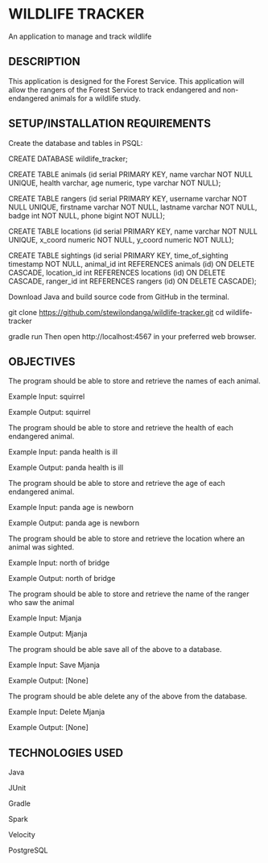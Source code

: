 # WILDLIFE TRACKER
An application to manage and track wildlife

## DESCRIPTION
This application is designed for the Forest Service. This application will allow the rangers of the Forest Service to track 
endangered and non-endangered animals for a wildlife study.

## SETUP/INSTALLATION REQUIREMENTS
Create the database and tables in PSQL:

CREATE DATABASE wildlife_tracker; 

CREATE TABLE animals (id serial PRIMARY KEY, name varchar NOT NULL UNIQUE, health varchar, age numeric, type varchar NOT NULL); 

CREATE TABLE rangers (id serial PRIMARY KEY, username varchar NOT NULL UNIQUE, firstname varchar NOT NULL, 
lastname varchar NOT NULL, badge int NOT NULL, phone bigint NOT NULL); 

CREATE TABLE locations (id serial PRIMARY KEY, name varchar NOT NULL UNIQUE, x_coord numeric NOT NULL, 
y_coord numeric NOT NULL); 

CREATE TABLE sightings (id serial PRIMARY KEY, time_of_sighting timestamp NOT NULL, 
animal_id int REFERENCES animals (id) ON DELETE CASCADE, location_id int REFERENCES locations (id) ON DELETE CASCADE, 
ranger_id int REFERENCES rangers (id) ON DELETE CASCADE); 

Download Java and build source code from GitHub in the terminal.

git clone https://github.com/stewilondanga/wildlife-tracker.git cd wildlife-tracker 

gradle run Then open http://localhost:4567 in your preferred web browser.

## OBJECTIVES

The program should be able to store and retrieve the names of each animal. 

Example Input: squirrel 

Example Output: squirrel

The program should be able to store and retrieve the health of each endangered animal. 

Example Input: panda health is ill 

Example Output: panda health is ill

The program should be able to store and retrieve the age of each endangered animal. 

Example Input: panda age is newborn 

Example Output: panda age is newborn

The program should be able to store and retrieve the location where an animal was sighted. 

Example Input: north of bridge 

Example Output: north of bridge

The program should be able to store and retrieve the name of the ranger who saw the animal 

Example Input: Mjanja 

Example Output: Mjanja

The program should be able save all of the above to a database. 

Example Input: Save Mjanja 

Example Output: [None]

The program should be able delete any of the above from the database. 

Example Input: Delete Mjanja 

Example Output: [None]

## TECHNOLOGIES USED

Java 

JUnit 

Gradle 

Spark 

Velocity 

PostgreSQL
